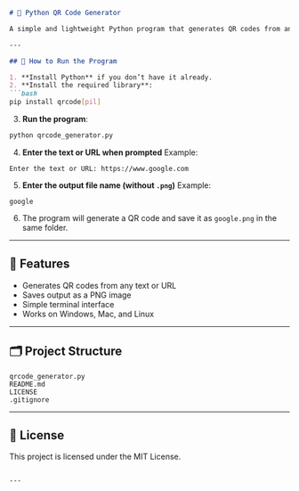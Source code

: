 



````markdown
# 🧠 Python QR Code Generator

A simple and lightweight Python program that generates QR codes from any text or URL.

---

## 🚀 How to Run the Program

1. **Install Python** if you don’t have it already.  
2. **Install the required library**:
```bash
pip install qrcode[pil]
````

3. **Run the program**:

```bash
python qrcode_generator.py
```

4. **Enter the text or URL when prompted**
   Example:

```
Enter the text or URL: https://www.google.com
```

5. **Enter the output file name (without `.png`)**
   Example:

```
google
```

6. The program will generate a QR code and save it as `google.png` in the same folder.

---

## 🧩 Features

* Generates QR codes from any text or URL
* Saves output as a PNG image
* Simple terminal interface
* Works on Windows, Mac, and Linux

---

## 🗂 Project Structure

```
qrcode_generator.py
README.md
LICENSE
.gitignore
```

---

## 📜 License

This project is licensed under the MIT License.

```

---


